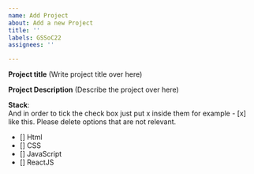 ```yaml
---
name: Add Project
about: Add a new Project
title: ''
labels: GSSoC22
assignees: ''

---
```


**Project title**
(Write project title over here)

**Project Description**
(Describe the project over here)

**Stack**:  
And in order to tick the check box just put x inside them for example - [x] like this. Please delete options that are not relevant.

- [] Html
- [] CSS
- [] JavaScript
- [] ReactJS
